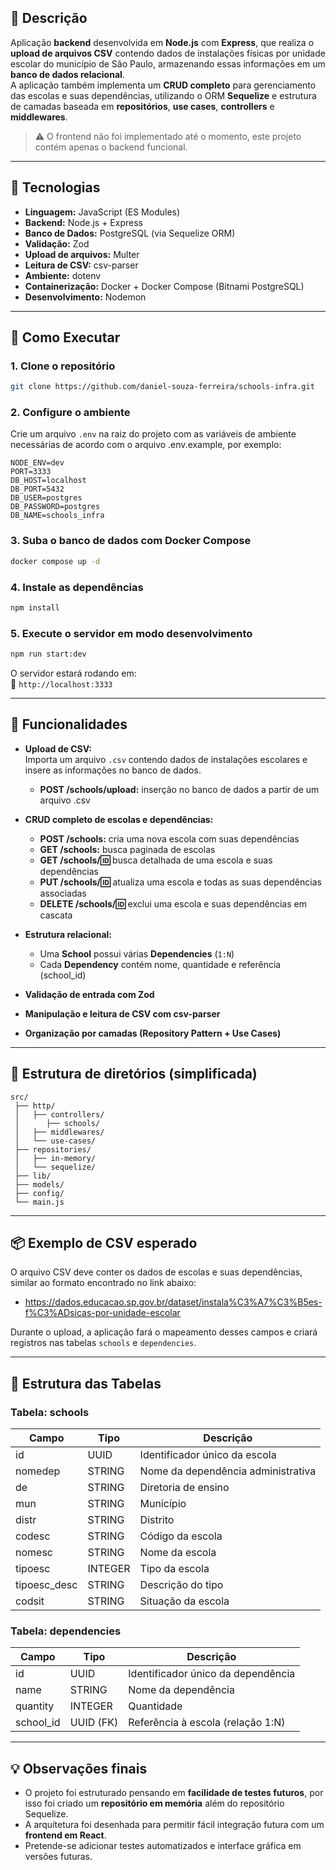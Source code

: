 
## 📘 Descrição
Aplicação **backend** desenvolvida em **Node.js** com **Express**, que realiza o **upload de arquivos CSV** contendo dados de instalações físicas por unidade escolar do município de São Paulo, armazenando essas informações em um **banco de dados relacional**.  
A aplicação também implementa um **CRUD completo** para gerenciamento das escolas e suas dependências, utilizando o ORM **Sequelize** e estrutura de camadas baseada em **repositórios**, **use cases**, **controllers** e **middlewares**.

> ⚠️ O frontend não foi implementado até o momento, este projeto contém apenas o backend funcional.

---

## 🧠 Tecnologias

- **Linguagem:** JavaScript (ES Modules)
- **Backend:** Node.js + Express
- **Banco de Dados:** PostgreSQL (via Sequelize ORM)
- **Validação:** Zod
- **Upload de arquivos:** Multer
- **Leitura de CSV:** csv-parser
- **Ambiente:** dotenv
- **Containerização:** Docker + Docker Compose (Bitnami PostgreSQL)
- **Desenvolvimento:** Nodemon

---

## 🚀 Como Executar

### 1. Clone o repositório
```bash
git clone https://github.com/daniel-souza-ferreira/schools-infra.git
```

### 2. Configure o ambiente
Crie um arquivo `.env` na raiz do projeto com as variáveis de ambiente necessárias de acordo com o arquivo .env.example, por exemplo:
```env
NODE_ENV=dev
PORT=3333
DB_HOST=localhost
DB_PORT=5432
DB_USER=postgres
DB_PASSWORD=postgres
DB_NAME=schools_infra
```

### 3. Suba o banco de dados com Docker Compose
```bash
docker compose up -d
```

### 4. Instale as dependências
```bash
npm install
```

### 5. Execute o servidor em modo desenvolvimento
```bash
npm run start:dev
```

O servidor estará rodando em:  
📍 `http://localhost:3333`

---

## 🧩 Funcionalidades

- **Upload de CSV:**  
  Importa um arquivo `.csv` contendo dados de instalações escolares e insere as informações no banco de dados.
  - **POST /schools/upload:** inserção no banco de dados a partir de um arquivo .csv  

- **CRUD completo de escolas e dependências:**  
  - **POST /schools:** cria uma nova escola com suas dependências  
  - **GET /schools:** busca paginada de escolas  
  - **GET /schools/:id:** busca detalhada de uma escola e suas dependências  
  - **PUT /schools/:id:** atualiza uma escola e todas as suas dependências associadas  
  - **DELETE /schools/:id:** exclui uma escola e suas dependências em cascata

- **Estrutura relacional:**  
  - Uma **School** possui várias **Dependencies** (`1:N`)  
  - Cada **Dependency** contém nome, quantidade e referência (school_id)

- **Validação de entrada com Zod**
- **Manipulação e leitura de CSV com csv-parser**
- **Organização por camadas (Repository Pattern + Use Cases)**

---

## 🧪 Estrutura de diretórios (simplificada)
```
src/
 ├── http/
 │   ├── controllers/
 │      ├── schools/
 │   ├── middlewares/
 │   └── use-cases/
 ├── repositories/
 │   ├── in-memory/
 │   └── sequelize/
 ├── lib/
 ├── models/
 ├── config/
 └── main.js
```

---

## 📦 Exemplo de CSV esperado

O arquivo CSV deve conter os dados de escolas e suas dependências, similar ao formato encontrado no link abaixo:
 - https://dados.educacao.sp.gov.br/dataset/instala%C3%A7%C3%B5es-f%C3%ADsicas-por-unidade-escolar
 
Durante o upload, a aplicação fará o mapeamento desses campos e criará registros nas tabelas `schools` e `dependencies`.

---

## 🧱 Estrutura das Tabelas

### Tabela: **schools**
| Campo | Tipo | Descrição |
|-------|------|------------|
| id | UUID | Identificador único da escola |
| nomedep | STRING | Nome da dependência administrativa |
| de | STRING | Diretoria de ensino |
| mun | STRING | Município |
| distr | STRING | Distrito |
| codesc | STRING | Código da escola |
| nomesc | STRING | Nome da escola |
| tipoesc | INTEGER | Tipo da escola |
| tipoesc_desc | STRING | Descrição do tipo |
| codsit | STRING | Situação da escola |

### Tabela: **dependencies**
| Campo | Tipo | Descrição |
|-------|------|------------|
| id | UUID | Identificador único da dependência |
| name | STRING | Nome da dependência |
| quantity | INTEGER | Quantidade |
| school_id | UUID (FK) | Referência à escola (relação 1:N) |

---

## 💡 Observações finais
- O projeto foi estruturado pensando em **facilidade de testes futuros**, por isso foi criado um **repositório em memória** além do repositório Sequelize.  
- A arquitetura foi desenhada para permitir fácil integração futura com um **frontend em React**.  
- Pretende-se adicionar testes automatizados e interface gráfica em versões futuras.
